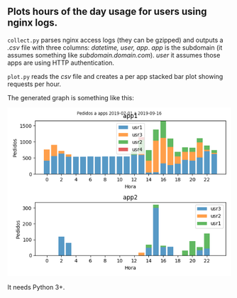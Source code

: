 
## Plots hours of the day usage for users using nginx logs.

`collect.py` parses nginx access logs (they can be gzipped) and outputs a *.csv* file with three columns: *datetime, user, app*.
*app* is the subdomain (it assumes something like *subdomain.domain.com*).
*user* it assumes those apps are using HTTP authentication.


`plot.py` reads the *csv* file and creates a per app stacked bar plot showing requests per hour.

The generated graph is something like this:

![](apps.png)


It needs Python 3+.
